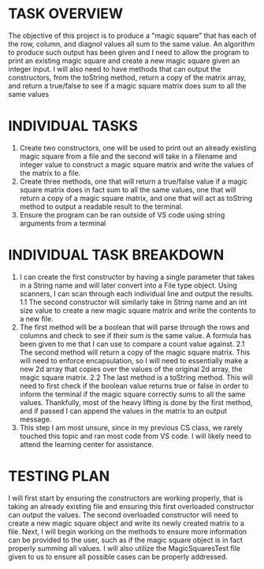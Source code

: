 # TASK OVERVIEW
The objective of this project is to produce a "magic square" that has each of the row, column, and diagnol values all sum to the same value. An algorithm to produce such output has been given and I need to allow the program to print an existing magic square and create a new magic square given an integer input. I will also need to have methods that can output the constructors, from the toString method, return a copy of the matrix array, and return a true/false to see if a magic square matrix does sum to all the same values

# INDIVIDUAL TASKS
1. Create two constructors, one will be used to print out an already existing magic square from a file and the second will take in a filename and integer value to construct a magic square matrix and write the values of the matrix to a file.
2. Create three methods, one that will return a true/false value if a magic square matrix does in fact sum to all the same values, one that will return a copy of a magic square matrix, and one that will act as toString method to output a readable result to the terminal.
3. Ensure the program can be ran outside of VS code using string arguments from a terminal

# INDIVIDUAL TASK BREAKDOWN
1. I can create the first constructor by having a single parameter that takes in a String name and will later convert into a File type object. Using scanners, I can scan through each individual line and output the results.
1.1 The second constructor will similarly take in String name and an int size value to create a new magic square matrix and write the contents to a new file.
2. The first method will be a boolean that will parse through the rows and columns and check to see if their sum is the same value. A formula has been given to me that I can use to compare a count value against.
2.1 The second method will return a copy of the magic square matrix. This will need to enforce encapsulation, so I will need to essentially make a new 2d array that copies over the values of the original 2d array, the magic square matrix.
2.2 The last method is a toString method. This will need to first check if the boolean value returns true or false in order to inform the terminal if the magic square correctly sums to all the same values. Thankfully, most of the heavy lifting is done by the first method, and if passed I can append the values in the matrix to an output message.
3. This step I am most unsure, since in my previous CS class, we rarely touched this topic and ran most code from VS code. I will likely need to attend the learning center for assistance.

# TESTING PLAN
I will first start by ensuring the constructors are working properly, that is taking an already existing file and ensuring this first overloaded constructor can output the values. The second overloaded constructor will need to create a new magic square object and write its newly created matrix to a file.
Next, I will begin working on the methods to ensure more information can be provided to the user, such as if the magic square object is in fact properly summing all values.
I will also utilize the MagicSquaresTest file given to us to ensure all possible cases can be properly addressed.